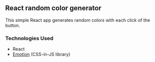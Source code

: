 ## React random color generator

This simple React app generates random colors with each click of the button.

### Technologies Used

- React
- [Emotion](https://emotion.sh/) (CSS-in-JS library)
